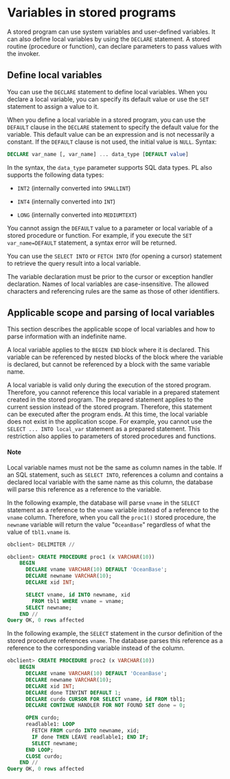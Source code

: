 # Variables in stored programs

A stored program can use system variables and user-defined variables. It can also define local variables by using the `DECLARE` statement. A stored routine (procedure or function), can declare parameters to pass values with the invoker.

## Define local variables

You can use the `DECLARE` statement to define local variables. When you declare a local variable, you can specify its default value or use the `SET` statement to assign a value to it.

When you define a local variable in a stored program, you can use the `DEFAULT` clause in the `DECLARE` statement to specify the default value for the variable. This default value can be an expression and is not necessarily a constant. If the `DEFAULT` clause is not used, the initial value is `NULL`. Syntax:

```sql
DECLARE var_name [, var_name] ... data_type [DEFAULT value]
```

In the syntax, the `data_type` parameter supports SQL data types. PL also supports the following data types:

* `INT2` (internally converted into `SMALLINT`)

* `INT4` (internally converted into `INT`)

* `LONG` (internally converted into `MEDIUMTEXT`)



You cannot assign the `DEFAULT` value to a parameter or local variable of a stored procedure or function. For example, if you execute the `SET var_name=DEFAULT` statement, a syntax error will be returned.

You can use the `SELECT INTO` or `FETCH INTO` (for opening a cursor) statement to retrieve the query result into a local variable.

The variable declaration must be prior to the cursor or exception handler declaration. Names of local variables are case-insensitive. The allowed characters and referencing rules are the same as those of other identifiers.

## Applicable scope and parsing of local variables

This section describes the applicable scope of local variables and how to parse information with an indefinite name.

A local variable applies to the `BEGIN END` block where it is declared. This variable can be referenced by nested blocks of the block where the variable is declared, but cannot be referenced by a block with the same variable name.

A local variable is valid only during the execution of the stored program. Therefore, you cannot reference this local variable in a prepared statement created in the stored program. The prepared statement applies to the current session instead of the stored program. Therefore, this statement can be executed after the program ends. At this time, the local variable does not exist in the application scope. For example, you cannot use the `SELECT ... INTO local_var` statement as a prepared statement. This restriction also applies to parameters of stored procedures and functions.

<main id="notice" type='explain'>
    <h4>Note</h4>
    <p>Local variable names must not be the same as column names in the table. If an SQL statement, such as <code>SELECT INTO</code>, references a column and contains a declared local variable with the same name as this column, the database will parse this reference as a reference to the variable. </p>
  </main>

In the following example, the database will parse `vname` in the `SELECT` statement as a reference to the `vname` variable instead of a reference to the `vname` column. Therefore, when you call the `proc1()` stored procedure, the `newname` variable will return the value "`OceanBase`" regardless of what the value of `tbl1.vname` is.

```sql
obclient> DELIMITER //

obclient> CREATE PROCEDURE proc1 (x VARCHAR(10))
    BEGIN
      DECLARE vname VARCHAR(10) DEFAULT 'OceanBase';
      DECLARE newname VARCHAR(10);
      DECLARE xid INT;

      SELECT vname, id INTO newname, xid
        FROM tbl1 WHERE vname = vname;
      SELECT newname;
    END //
Query OK, 0 rows affected
```

In the following example, the `SELECT` statement in the cursor definition of the stored procedure references `vname`. The database parses this reference as a reference to the corresponding variable instead of the column.

```sql
obclient> CREATE PROCEDURE proc2 (x VARCHAR(10))
    BEGIN
      DECLARE vname VARCHAR(10) DEFAULT 'OceanBase';
      DECLARE newname VARCHAR(10);
      DECLARE xid INT;
      DECLARE done TINYINT DEFAULT 1;
      DECLARE curdo CURSOR FOR SELECT vname, id FROM tbl1;
      DECLARE CONTINUE HANDLER FOR NOT FOUND SET done = 0;

      OPEN curdo;
      readlable1: LOOP
        FETCH FROM curdo INTO newname, xid;
        IF done THEN LEAVE readlable1; END IF;
        SELECT newname;
      END LOOP;
      CLOSE curdo;
    END //
Query OK, 0 rows affected
```



